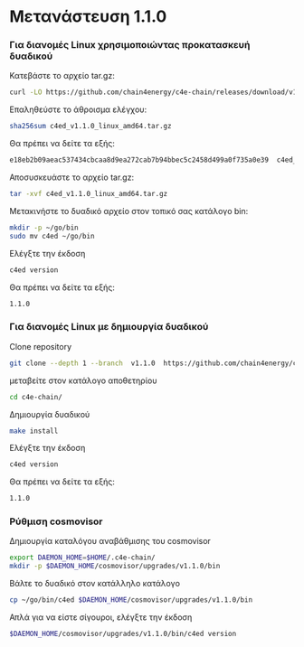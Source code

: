<!--
order: 11
-->

# Μετανάστευση 1.1.0
### Για διανομές Linux χρησιμοποιώντας προκατασκευή δυαδικού

Κατεβάστε το αρχείο tar.gz:

```bash
curl -LO https://github.com/chain4energy/c4e-chain/releases/download/v1.1.0/c4ed_v1.1.0_linux_amd64.tar.gz
```

Επαληθεύστε το άθροισμα ελέγχου:

```bash
sha256sum c4ed_v1.1.0_linux_amd64.tar.gz
```

Θα πρέπει να δείτε τα εξής:

```bash
e18eb2b09aeac537434cbcaa8d9ea272cab7b94bbec5c2458d499a0f735a0e39  c4ed_v1.1.0_linux_amd64.tar.gz
```

Αποσυσκευάστε το αρχείο tar.gz:

```bash
tar -xvf c4ed_v1.1.0_linux_amd64.tar.gz
```

Μετακινήστε το δυαδικό αρχείο στον τοπικό σας κατάλογο bin:

```bash
mkdir -p ~/go/bin
sudo mv c4ed ~/go/bin
```

Ελέγξτε την έκδοση
```bash
c4ed version
```

Θα πρέπει να δείτε τα εξής:
```bash
1.1.0
```


### Για διανομές Linux με δημιουργία δυαδικού
Clone repository
```bash
git clone --depth 1 --branch  v1.1.0  https://github.com/chain4energy/c4e-chain.git
```
μεταβείτε στον κατάλογο αποθετηρίου
```bash
cd c4e-chain/
```

Δημιουργία δυαδικού
```bash
make install
```

Ελέγξτε την έκδοση
```bash
c4ed version
```

Θα πρέπει να δείτε τα εξής:
```bash
1.1.0
```


### Ρύθμιση cosmovisor

Δημιουργία καταλόγου αναβάθμισης του cosmovisor
```bash
export DAEMON_HOME=$HOME/.c4e-chain/
mkdir -p $DAEMON_HOME/cosmovisor/upgrades/v1.1.0/bin
```

Βάλτε το δυαδικό στον κατάλληλο κατάλογο
```bash
cp ~/go/bin/c4ed $DAEMON_HOME/cosmovisor/upgrades/v1.1.0/bin
```

Απλά για να είστε σίγουροι, ελέγξτε την έκδοση
```bash
$DAEMON_HOME/cosmovisor/upgrades/v1.1.0/bin/c4ed version
```
